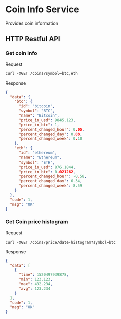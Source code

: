 # Coin Info Service

Provides coin information

## HTTP Restful API

### Get coin info
Request
```
curl -XGET /coins?symbol=btc,eth
```

Response 
```json
{
  "data": {
    "btc": {
      "id": "bitcoin",
      "symbol": "BTC",
      "name": "Bitcoin",
      "price_in_usd": 9845.123,
      "price_in_btc": 1,
      "percent_changed_hour": 0.05,
      "percent_changed_day": 0.08,
      "percent_changed_week": 0.10
    },
    "eth": {
      "id": "ethereum",
      "name": "Ethereum",
      "symbol": "ETH",
      "price_in_usd": 876.1844,
      "price_in_btc": 0.021262,
      "percent_changed_hour": -0.58,
      "percent_changed_day": 6.34,
      "percent_changed_week": 8.59
    }
  },
  "code": 1,
  "msg": "OK"
}
```

### Get Coin price histogram
Request
```
curl -XGET /coins/price/date-histogram?symbol=btc
```

Response 
```json
{
  "data": [
    {
      "time": 1520497939878,
      "min": 123.123,
      "max": 432.234,
      "avg": 123.234
    }
  ],
  "code": 1,
  "msg": "OK"
}
```